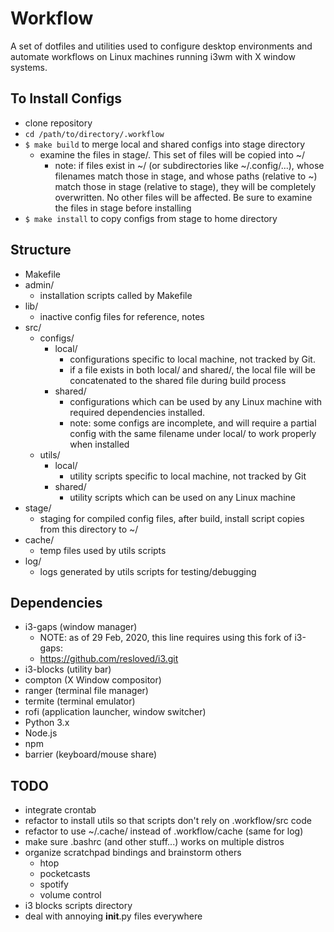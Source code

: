# Workflow
A set of dotfiles and utilities used to configure desktop environments and automate workflows on Linux machines running i3wm with X window systems.

## To Install Configs
* clone repository
* `cd /path/to/directory/.workflow`
* `$ make build` to merge local and shared configs into stage directory
    * examine the files in stage/. This set of files will be copied into ~/
        * note: if files exist in ~/ (or subdirectories like ~/.config/...), whose filenames
            match those in stage, and whose paths (relative to ~) match those in stage (relative
            to stage), they will be completely overwritten. No other files will be affected. Be
            sure to examine the files in stage before installing
* `$ make install` to copy configs from stage to home directory

## Structure
* Makefile
* admin/
    * installation scripts called by Makefile
* lib/
    * inactive config files for reference, notes
* src/
    * configs/
        * local/
            * configurations specific to local machine, not tracked by Git.
            * if a file exists in both local/ and shared/, the local file will
                be concatenated to the shared file during build process
        * shared/
            * configurations which can be used by any Linux machine with required
                dependencies installed.
            * note: some configs are incomplete, and will require a partial config
                with the same filename under local/ to work properly when installed
    * utils/
        * local/
            * utility scripts specific to local machine, not tracked by Git
        * shared/
            * utility scripts which can be used on any Linux machine
* stage/
    * staging for compiled config files, after build, install script copies from this directory to ~/
* cache/
    * temp files used by utils scripts
* log/
    * logs generated by utils scripts for testing/debugging

## Dependencies
* i3-gaps    (window manager)
    * NOTE: as of 29 Feb, 2020, this line requires using this fork of i3-gaps:
    * https://github.com/resloved/i3.git
* i3-blocks  (utility bar)
* compton    (X Window compositor)
* ranger     (terminal file manager)
* termite    (terminal emulator)
* rofi 	     (application launcher, window switcher)
* Python 3.x
* Node.js
* npm
* barrier    (keyboard/mouse share)

## TODO
* integrate crontab
* refactor to install utils so that scripts don't rely on .workflow/src code
* refactor to use ~/.cache/ instead of .workflow/cache (same for log)
* make sure .bashrc (and other stuff...) works on multiple distros
* organize scratchpad bindings and brainstorm others
    * htop
    * pocketcasts
    * spotify
    * volume control
* i3 blocks scripts directory
* deal with annoying __init__.py files everywhere